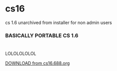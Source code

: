 # cs16
cs 1.6 unarchived from installer for non admin users

### BASICALLY PORTABLE CS 1.6
#
LOLOLOLOLOL

[DOWNLOAD from cs16.688.org](cs16.688.org)
